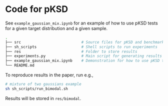 # Code for pKSD
See `example_gaussian_mix.ipynb` for an example of how to use pKSD tests for a given target distribution and a given sample.

```bash
.
├── src                           # Source files for pKSD and benchmarks
├── sh_scripts                    # Shell scripts to run experiments
├── res                           # Folder to store results
├── experiments.py                # Main script for generating results
├── example_gaussian_mix.ipynb    # Demonstration for how to use pKSD tests
└── README.md
```

To reproduce results in the paper, run e.g.,
```bash
# mixture of two gaussians example
sh sh_scripts/run_bimodal.sh
```
Results will be stored in `res/bimodal`.
